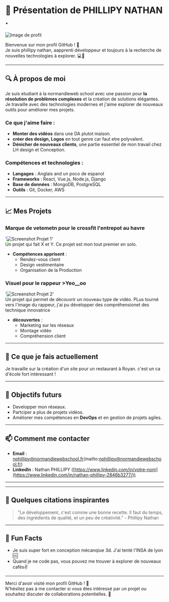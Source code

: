 # 🌟 Présentation de PHILLIPY NATHAN .

![Image de profil](file:///C:/Users/ASUS/Downloads/IMG_8549.jpg)  

Bienvenue sur mon profil GitHub ! 👋  
Je suis phillipy nathan, aapprenti développeur et toujours à la recherche de nouvelles technologies à explorer. 💻🚀

---

## 🔍 À propos de moi

Je suis etudiant à la normandieweb school avec une passion pour **la résolution de problèmes complexes** et la création de solutions élégantes. Je travaille avec des technologies modernes et j'aime explorer de nouveaux outils pour améliorer mes projets.

### Ce que j'aime faire :
- **Monter des vidéos** dans une DA plutot maison.
- **créer des design, Logos** en tout genre car faut etre polyvalent.
- **Dénicher de nouveaux clients**, une partie essentiel de mon travail chez LH design et Conception.

### Compétences et technologies :
- **Langages** : Anglais and un poco de espanol
- **Frameworks** : React, Vue.js, Node.js, Django
- **Base de données** : MongoDB, PostgreSQL
- **Outils** : Git, Docker, AWS

---

## 📈 Mes Projets

### Marque de vetemetn pour le crossfit l'entrepot au havre

'![Screenshot Projet 1](https://www.votre-lien-image.com/projet1.jpg)'  
Un projet qui fait X et Y. Ce projet est mon tout premier en solo.

- **Compétences apprisent** :
    - Rendez-vous client
    - Design vestimentaire
    - Organisation de la Production 

### Visuel pour le rappeur >Yeo__oo

'![Screenshot Projet 2](https://www.votre-lien-image.com/projet2.jpg)'  
Un projet qui permet de découvrir un nouveau type de vidéo. PLus tourné vers l'image du rappeur, j'ai pu développer des compréhensionet des technique innovatrice

- **découvertes** :
    - Marketing sur les réseaux
    - Montage vidéo
    - Compréhension client

---

## 🚀 Ce que je fais actuellement

Je travaille sur la création d'un site pour un restaurant à Royan. c'est un ca d'école fort intéressant !

---

## 🎯 Objectifs futurs

- Developper mon réseaux.
- Partciper a plus de projets vidéos.
- Améliorer mes compétences en **DevOps** et en gestion de projets agiles.

---

## 📫 Comment me contacter

- **Email** : nphillipy@normandiewebschool.fr(mailto:nphillipy@normandiewebschool.fr)
- **LinkedIn** : Nathan PHILLIPY ([https://www.linkedin.com/in/votre-nom](https://www.linkedin.com/in/nathan-phillipy-2846b3277/))


---


---

## 💬 Quelques citations inspirantes

> "Le développement, c'est comme une bonne recette. Il faut du temps, des ingrédients de qualité, et un peu de créativité." - Phillipy Nathan

---

## 🎉 Fun Facts

- Je suis super fort en conception mécanqiue 3d. J'ai tenté l'INSA de lyon 🆒
- Quand je ne code pas, vous pouvez me trouver à explorer de nouveaux cafés✌️

---

Merci d'avoir visité mon profil GitHub ! 🎉  
N'hésitez pas à me contacter si vous êtes intéressé par un projet ou souhaitez discuter de collaborations potentielles. 🤝
